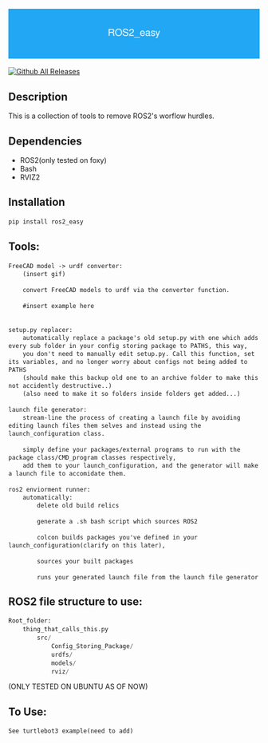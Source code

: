 
![](ROS2_easy.png) 

[![Github All Releases](https://img.shields.io/github/downloads/rydb/ROS2_easy/total.svg)]()

## Description

This is a collection of tools to remove ROS2's worflow hurdles.

## Dependencies

- ROS2(only tested on foxy)
- Bash
- RVIZ2
  
## Installation

```bash
pip install ros2_easy
```

## Tools:
	
	FreeCAD model -> urdf converter:
		(insert gif)
		
		convert FreeCAD models to urdf via the converter function. 
		
		#insert example here
		
		
	setup.py replacer:
		automatically replace a package's old setup.py with one which adds every sub folder in your config storing package to PATHS, this way,
		you don't need to manually edit setup.py. Call this function, set its variables, and no longer worry about configs not being added to PATHS
		(should make this backup old one to an archive folder to make this not accidently destructive..)
		(also need to make it so folders inside folders get added...)
		
	launch file generator:
		stream-line the process of creating a launch file by avoiding editing launch files them selves and instead using the launch_configuration class.
		
		simply define your packages/external programs to run with the package class/CMD_program classes respectively,
		add them to your launch_configuration, and the generator will make a launch file to accomidate them.
		
	ros2 enviorment runner:
		automatically: 
			delete old build relics
		
			generate a .sh bash script which sources ROS2
			
			colcon builds packages you've defined in your launch_configuration(clarify on this later),
			
			sources your built packages
			
			runs your generated launch file from the launch file generator

## ROS2 file structure to use:

```python
Root_folder:
	thing_that_calls_this.py
		src/
			Config_Storing_Package/
			urdfs/
			models/
			rviz/
```		
		
(ONLY TESTED ON UBUNTU AS OF NOW)

## To Use:
	See turtlebot3 example(need to add)


